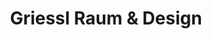 ---
title: "Griessl Raum & Design"
url: /vohenstrauss/griessl-raum-und-design/
shop: Raumausstattung
---
